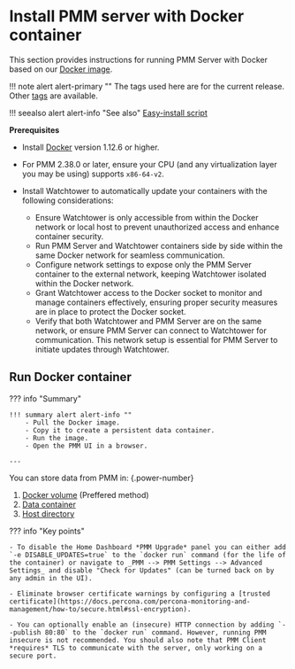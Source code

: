 # Install PMM server with Docker container

This section provides instructions for running PMM Server with Docker based on our [Docker image](https://hub.docker.com/r/percona/pmm-server).

!!! note alert alert-primary ""
    The tags used here are for the current release. Other [tags](https://hub.docker.com/r/percona/pmm-server/tags) are available.

!!! seealso alert alert-info "See also"
    [Easy-install script](../easy-install.md)

**Prerequisites**

- Install [Docker](https://docs.docker.com/get-docker/) version 1.12.6 or higher.
- For PMM 2.38.0 or later, ensure your CPU (and any virtualization layer you may be using) supports `x86-64-v2`.
- Install Watchtower to automatically update your containers with the following considerations:

  - Ensure Watchtower is only accessible from within the Docker network or local host to prevent unauthorized access and enhance container security.
  - Run PMM Server and Watchtower containers side by side within the same Docker network for seamless communication.
  - Configure network settings to expose only the PMM Server container to the external network, keeping Watchtower isolated within the Docker network.
  - Grant Watchtower access to the Docker socket to monitor and manage containers effectively, ensuring proper security measures are in place to protect the Docker socket.
  - Verify that both Watchtower and PMM Server are on the same network, or ensure PMM Server can connect to Watchtower for communication. This network setup is essential for PMM Server to initiate updates through Watchtower.

## Run Docker container

??? info "Summary"

    !!! summary alert alert-info ""
        - Pull the Docker image.
        - Copy it to create a persistent data container.
        - Run the image.
        - Open the PMM UI in a browser.

    ---

You can store data from PMM in:
{.power-number}

1. [Docker volume](run_with_vol.md) (Preffered method)
2. [Data container](run_with_data_container.md)
3. [Host directory](run_with_host_dir.md)


??? info "Key points"

    - To disable the Home Dashboard *PMM Upgrade* panel you can either add `-e DISABLE_UPDATES=true` to the `docker run` command (for the life of the container) or navigate to _PMM --> PMM Settings --> Advanced Settings_ and disable "Check for Updates" (can be turned back on by any admin in the UI).

    - Eliminate browser certificate warnings by configuring a [trusted certificate](https://docs.percona.com/percona-monitoring-and-management/how-to/secure.html#ssl-encryption).

    - You can optionally enable an (insecure) HTTP connection by adding `--publish 80:80` to the `docker run` command. However, running PMM insecure is not recommended. You should also note that PMM Client *requires* TLS to communicate with the server, only working on a secure port.

